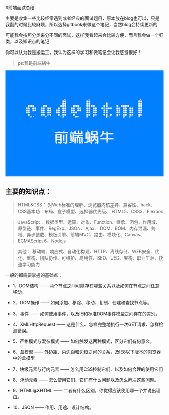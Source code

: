 
#前端面试总结

主要是收集一些比较经常遇到或者经典的面试题目，原本放在blog也可以，只是我翻的时候比较麻烦，所以选择gitbook来做这个笔记，当然blog会持续更新的

可能我会按照分类来分不同的面试，这样我看起来会比较方便，而且我会做一个归类，以及知识点的笔记

你可以认为我是搬运工，我认为这样的学习和做笔记会让我感觉很好！


>ps:我是前端蜗牛


![](/assets/未命名_副本1.jpg)

## 主要的知识点：

> HTML&CSS：
    对Web标准的理解、浏览器内核差异、兼容性、hack、CSS基本功：布局、盒子模型、选择器优先级、
    HTML5、CSS3、Flexbox

> JavaScript：
    数据类型、运算、对象、Function、继承、闭包、作用域、原型链、事件、RegExp、JSON、Ajax、
    DOM、BOM、内存泄漏、跨域、异步装载、模板引擎、前端MVC、路由、模块化、Canvas、ECMAScript 6、Nodejs

> 其他：
    移动端、响应式、自动化构建、HTTP、离线存储、WEB安全、优化、重构、团队协作、可维护、易用性、SEO、UED、架构、职业生涯、快速学习能力
    

一般的都需要掌握的基础点：

- 1、DOM结构 —— 两个节点之间可能存在哪些关系以及如何在节点之间任意移动。

- 2、DOM操作 —— 如何添加、移除、移动、复制、创建和查找节点等。

- 3、事件 —— 如何使用事件，以及IE和标准DOM事件模型之间存在的差别。

- 4、XMLHttpRequest —— 这是什么、怎样完整地执行一次GET请求、怎样检测错误。

- 5、严格模式与混杂模式 —— 如何触发这两种模式，区分它们有何意义。

- 6、盒模型 —— 外边距、内边距和边框之间的关系，及IE8以下版本的浏览器中的盒模型

- 7、块级元素与行内元素 —— 怎么用CSS控制它们、以及如何合理的使用它们

- 8、浮动元素 —— 怎么使用它们、它们有什么问题以及怎么解决这些问题。

- 9、HTML与XHTML —— 二者有什么区别，你觉得应该使用哪一个并说出理由。

- 10、JSON —— 作用、用途、设计结构。
        